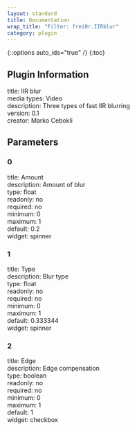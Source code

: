 ```yaml
---
layout: standard
title: Documentation
wrap_title: "Filter: frei0r.IIRblur"
category: plugin
---
```

{::options auto_ids="true" /}
{:toc}

## Plugin Information

title: IIR blur  
media types:
Video  
description: Three types of fast IIR blurring  
version: 0.1  
creator: Marko Cebokli  

## Parameters

### 0

title: Amount    
description:
Amount of blur  
type: float  
readonly: no  
required: no  
minimum: 0  
maximum: 1  
default: 0.2  
widget: spinner  

### 1

title: Type    
description:
Blur type  
type: float  
readonly: no  
required: no  
minimum: 0  
maximum: 1  
default: 0.333344  
widget: spinner  

### 2

title: Edge    
description:
Edge compensation  
type: boolean  
readonly: no  
required: no  
minimum: 0  
maximum: 1  
default: 1  
widget: checkbox  


